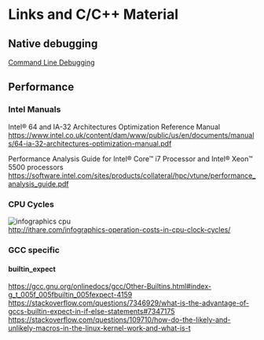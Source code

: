 # Links and C/C++ Material

## Native debugging

[Command Line Debugging](CommandLineDebug.md)

## Performance

### Intel Manuals

Intel® 64 and IA-32 Architectures Optimization Reference Manual  
https://www.intel.co.uk/content/dam/www/public/us/en/documents/manuals/64-ia-32-architectures-optimization-manual.pdf  

Performance Analysis Guide for Intel® Core™ i7 Processor and Intel® Xeon™ 5500 processors 
https://software.intel.com/sites/products/collateral/hpc/vtune/performance_analysis_guide.pdf

### CPU Cycles

![infographics cpu](http://ithare.com/wp-content/uploads/part101_infographics_v08.png)  
http://ithare.com/infographics-operation-costs-in-cpu-clock-cycles/  

### GCC specific

#### builtin_expect

https://gcc.gnu.org/onlinedocs/gcc/Other-Builtins.html#index-g_t_005f_005fbuiltin_005fexpect-4159  
https://stackoverflow.com/questions/7346929/what-is-the-advantage-of-gccs-builtin-expect-in-if-else-statements#7347175  
https://stackoverflow.com/questions/109710/how-do-the-likely-and-unlikely-macros-in-the-linux-kernel-work-and-what-is-t  